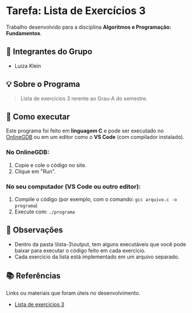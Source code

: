 # Tarefa: Lista de Exercícios 3

Trabalho desenvolvido para a disciplina **Algoritmos e Programação: Fundamentos**.

## 👥 Integrantes do Grupo

- Luiza Klein

## 💡 Sobre o Programa

> Lista de exercicios 3 rerente ao Grau-A do semestre.

## 🚀 Como executar 

Este programa foi feito em **linguagem C** e pode ser executado no [OnlineGDB](https://www.onlinegdb.com/) ou em um editor como o **VS Code** (com compilador instalado).

### No OnlineGDB:
1. Copie e cole o código no site.
2. Clique em "Run".

### No seu computador (VS Code ou outro editor):
1. Compile o código (por exemplo, com o comando: `gcc arquivo.c -o programa`)
2. Execute com: `./programa`

## 📌 Observações

- Dentro da pasta \lista-3\output, tem alguns executáveis que você pode baixar para executar o código feito em cada exercicio.
- Cada exercício da lista está implementado em um arquivo separado.


## 📚 Referências

Links ou materiais que foram úteis no desenvolvimento.
- [Lista de exercícios 3]()